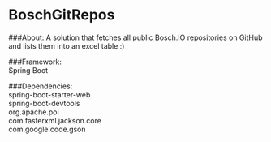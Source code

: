 # BoschGitRepos

###About:
A solution that fetches all public Bosch.IO repositories on GitHub and lists them into an excel table :) <br>

###Framework:<br>
Spring Boot<br>

###Dependencies:<br>
spring-boot-starter-web <br>
spring-boot-devtools<br>
org.apache.poi<br>
com.fasterxml.jackson.core<br>
com.google.code.gson<br>
